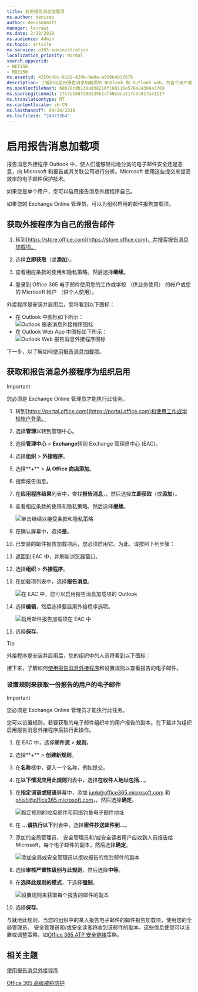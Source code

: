 ```yaml
---
title: 启用报告消息加载项
ms.author: deniseb
author: denisebmsft
manager: laurawi
ms.date: 2/28/2018
ms.audience: Admin
ms.topic: article
ms.service: o365-administration
localization_priority: Normal
search.appverid:
- MET150
- MOE150
ms.assetid: 4250c4bc-6102-420b-9e0a-a95064837676
description: 了解如何启用报告消息加载项的 Outlook 和 Outlook web，为各个用户或您的整个组织上。
ms.openlocfilehash: 68b70cdb138ad38216f188116e576a24304a3769
ms.sourcegitcommit: 17c7e18d7d00135b1af40cbea117c9a817a41117
ms.translationtype: MT
ms.contentlocale: zh-CN
ms.lasthandoff: 09/24/2018
ms.locfileid: "24972264"
---
```

# <a name="enable-the-report-message-add-in"></a>启用报告消息加载项

报告消息外接程序 Outlook 中，使人们能够轻松地分类的电子邮件安全还是恶意，向 Microsoft 和报告或其关联公司进行分析。Microsoft 使用这些提交来提高效率的电子邮件保护技术。
  
如果您是单个用户，您可以启用报告消息外接程序自己。 
  
如果您的 Exchange Online 管理员，可以为组织启用的邮件报告加载项。
    
## <a name="get-the-report-message-add-in-for-yourself"></a>获取外接程序为自己的报告邮件

1. 转到[https://store.office.com](https://store.office.com)，并搜索报告消息加载项。
    
2. 选择**立即获取**（或**添加**）。 
    
3. 查看相应条款的使用和隐私策略。然后选择**继续**。 
    
4. 登录到 Office 365 电子邮件使用您的工作或学校 （供业务使用） 的帐户或您的 Microsoft 帐户 （供个人使用）。
    
外接程序是安装并启用后，您将看到以下图标： 

- 在 Outlook 中图标如下所示： <br/> ![Outlook 报表消息外接程序图标](media/OutlookReportMessageIcon.png)<br/>
- 在 Outlook Web App 中图标如下所示：<br/>![Outlook Web 报告消息外接程序图标](media/d9326d0b-1769-4bc2-ae58-51f0ebc69a17.png)<br/>

  
下一步，以了解如何[使用报告消息加载项](https://support.office.com/article/b5caa9f1-cdf3-4443-af8c-ff724ea719d2)。
  
## <a name="get-and-enable-the-report-message-add-in-for-your-organization"></a>获取和报告消息外接程序为组织启用

> [!IMPORTANT]
> 您必须是 Exchange Online 管理员才能执行此任务。
  
1. 转到[https://portal.office.com](https://portal.office.com)和使用工作或学校帐户登录。 
    
2. 选择**管理**以转到管理中心。 
    
3. 选择**管理中心** \> **Exchange**转到 Exchange 管理员中心 (EAC)。 
    
4. 选择**组织** \> **外接程序**。 
    
5. 选择**+** \> **从 Office 商店添加**。 
    
6. 搜索报告消息。
    
7. 在**应用程序结果**列表中，查找**报告消息**，，然后选择**立即获取**（或**添加**）。 
    
8. 查看相应条款的使用和隐私策略。然后选择**继续**。 
    
    ![单击继续以接受条款和隐私策略](media/3c813cd6-1601-4791-97dc-f8edbbd3fb6b.png)
  
9. 在确认屏幕中，选择**是**。 
    
10. 已安装的邮件报告加载项后，您必须启用它。为此，请按照下列步骤：
    
1. 返回到 EAC 中，并刷新浏览器窗口。
    
2. 选择**组织** \> **外接程序**。 
    
3. 在加载项列表中，选择**报告消息**。 
    
    ![在 EAC 中，您可以启用报告消息加载项的 Outlook](media/b496743c-55fa-4cdb-aa06-0b2a7aec6dab.png)
  
4. 选择**编辑**，然后选择要启用外接程序选项。 
    
    ![启用邮件报告加载项在 EAC 中](media/578b1b66-3620-4a8a-9819-1c9cc6836f37.png)
  
5. 选择**保存**。 
    
> [!TIP]
> 外接程序是安装并启用后，您的组织中的人员将看到以下图标： 
  
接下来，了解如何[使用报告消息外接程序](https://support.office.com/article/b5caa9f1-cdf3-4443-af8c-ff724ea719d2)和设置规则以查看报告的电子邮件。
  
### <a name="set-up-a-rule-to-get-a-copy-of-email-messages-reported-by-your-users"></a>设置规则来获取一份报告的用户的电子邮件

> [!IMPORTANT]
> 您必须是 Exchange Online 管理员才能执行此任务。
  
您可以设置规则，若要获取的电子邮件组织中的用户报告的副本。在下载并为组织启用报告消息外接程序后执行此操作。
  
1. 在 EAC 中，选择**邮件流** \> **规则**。 
    
2. 选择**+** \> **创建新规则**。 
    
3. 在**名称**框中，键入一个名称，例如提交。
    
4. 在**以下情况应用此规则**列表中，选择**在收件人地址包括...**。 
    
5. 在**指定词语或短语**屏幕中，添加 junk@office365.microsoft.com 和 phish@office365.microsoft.com，，然后选择**确定**。 
    
    ![指定规则的垃圾邮件和网络钓鱼电子邮件地址](media/018c1833-f336-4333-a45c-f2e8b75cd698.png)
  
6. 在 **...请执行以下**列表中，选择**密件抄送邮件到...**。 
    
7. 添加的全局管理员、 安全管理员和/或安全读者用户应收到人员报告给 Microsoft，每个电子邮件的副本，然后选择**确定**。 
    
    ![添加全局或安全管理员以接收报告的每封邮件的副本](media/a91ab9d1-66f2-4a2e-9dc1-f9f81a2298ad.png)
  
8. 选择**审核严重性级别与此规则**，然后选择**中等**。 
    
9. 在**选择此规则的模式**，下选择**强制**。 
    
    ![设置规则来获取每个报告的邮件的副本](media/f1cd95ce-e40d-4a8a-8f48-893469eba691.png)
  
10. 选择**保存**。 
    
与就地此规则，当您的组织中的某人报告电子邮件的邮件报告加载项，使用您的全局管理员、 安全管理员和/或安全读者将收到该邮件的副本。这些信息使您可以设置或调整策略，如[Office 365 ATP 安全链接](atp-safe-links.md)策略。 
  
## <a name="related-topics"></a>相关主题

[使用报告消息外接程序](https://support.office.com/article/b5caa9f1-cdf3-4443-af8c-ff724ea719d2)
  
[Office 365 高级威胁防护](office-365-atp.md)
  


